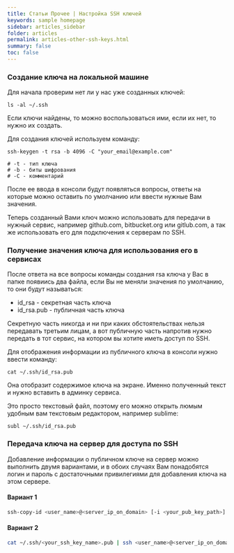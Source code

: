 ```yaml
---
title: Статьи Прочее | Настройка SSH ключей
keywords: sample homepage
sidebar: articles_sidebar
folder: articles
permalink: articles-other-ssh-keys.html
summary: false
toc: false
---
```


### Создание ключа на локальной машине

Для начала проверим нет ли у нас уже созданных ключей:

```
ls -al ~/.ssh
```

Если ключи найдены, то можно воспользоваться ими, если их нет, то нужно их создать.

Для создания ключей используем команду:

```
ssh-keygen -t rsa -b 4096 -C "your_email@example.com"

# -t - тип ключа
# -b - биты шифрования
# -C - комментарий
```

После ее ввода в консоли будут появляться вопросы, ответы на которые можно оставить по умолчанию или ввести нужные Вам значения.

Теперь созданный Вами ключ можно использовать для передачи в нужный сервис, например github.com, bitbucket.org или gitlub.com, 
а так же использовать его для подключения к серверам по SSH.

### Получение значения ключа для использования его в сервисах

После ответа на все вопросы команды создания rsa ключа у Вас в папке появиись два файла, если Вы не меняли значения по умолчанию, то они будут называться:

* id_rsa - секретная часть ключа
* id_rsa.pub - публичная часть ключа

Секретную часть никогда и ни при каких обстоятельствах нельзя передавать третьим лицам, а вот публичную часть напротив нужно передать в тот сервис, на котором вы хотите иметь доступ по SSH.

Для отображения информации из публичного ключа в консоли нужно ввести команду:

```
cat ~/.ssh/id_rsa.pub
```

Она отобразит содержимое ключа на экране. Именно полученный текст и нужно вставить в админку сервиса.

Это просто текстовый файл, поэтому его можно открыть люмым удобным вам текстовым редактором, например sublime:

```
subl ~/.ssh/id_rsa.pub
```

### Передача ключа на сервер для доступа по SSH

Добавление информации о публичном ключе на сервер можно выполнить двумя вариантами, и в обоих случаях Вам понадобятся логин и пароль с достаточными привилегиями для добавления ключа на этом сервере.

#### Вариант 1

```sh
ssh-copy-id <user_name>@<server_ip_on_domain> [-i <your_pub_key_path>]
```

#### Вариант 2

```sh
cat ~/.ssh/<your_ssh_key_name>.pub | ssh <user_name>@<server_ip_on_domain> "mkdir -p ~/.ssh && cat >>  ~/.ssh/authorized_keys"
```

